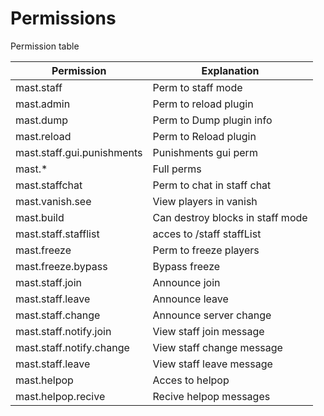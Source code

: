 # Permissions

Permission table

| Permission                 | Explanation                      |
| -------------------------- | -------------------------------- |
| mast.staff                 | Perm to staff mode               |
| mast.admin                 | Perm to reload plugin            |
| mast.dump                  | Perm to Dump plugin info         |
| mast.reload                | Perm to Reload plugin            |
| mast.staff.gui.punishments | Punishments gui perm             |
| mast.\*                    | Full perms                       |
| mast.staffchat             | Perm to chat in staff chat       |
| mast.vanish.see            | View players in vanish           |
| mast.build                 | Can destroy blocks in staff mode |
| mast.staff.stafflist       | acces to /staff staffList        |
| mast.freeze                | Perm to freeze players           |
| mast.freeze.bypass         | Bypass freeze                    |
| mast.staff.join            | Announce join                    |
| mast.staff.leave           | Announce leave                   |
| mast.staff.change          | Announce server change           |
| mast.staff.notify.join     | View staff join message          |
| mast.staff.notify.change   | View staff change message        |
| mast.staff.leave           | View staff leave message         |
| mast.helpop                | Acces to helpop                  |
| mast.helpop.recive         | Recive helpop messages           |

